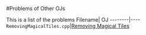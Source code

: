 #Problems of Other OJs

This is a list of the problems
Filename| OJ
--------|----
`RemovingMagicalTiles.cpp`|[Removing Magical Tiles](http://judge.u-aizu.ac.jp/onlinejudge/description.jsp?id=2622)
